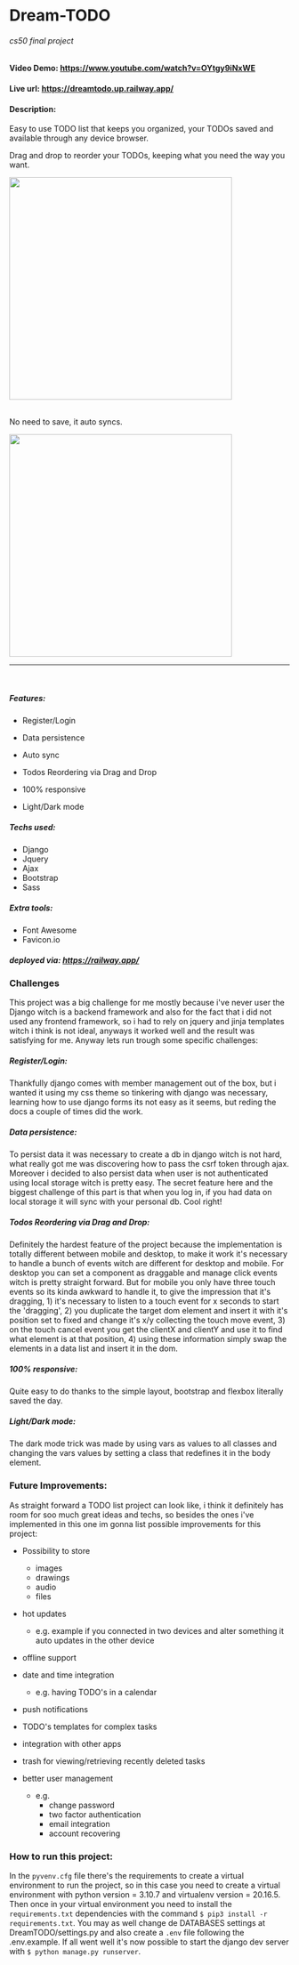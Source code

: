 # Dream-TODO

###### cs50 final project

#### Video Demo: https://www.youtube.com/watch?v=OYtgy9iNxWE

#### Live url: https://dreamtodo.up.railway.app/

#### Description:

Easy to use TODO list that keeps you organized, your TODOs saved and available through any device browser.

Drag and drop to reorder your TODOs, keeping what you need the way you want.

<img src='static/drag_drop_gif.gif' height='400px'>

<br/>
<br/>

No need to save, it auto syncs.

<img src='static/sync_loader_gif.gif' height='400px'>

---

<br/>

##### Features:

- Register/Login

- Data persistence

- Auto sync

- Todos Reordering via Drag and Drop

- 100% responsive

- Light/Dark mode

##### Techs used:

- Django
- Jquery
- Ajax
- Bootstrap
- Sass

##### Extra tools:

- Font Awesome
- Favicon.io

##### deployed via: https://railway.app/

### Challenges

This project was a big challenge for me mostly because i've never user the Django witch is a backend framework and also for the fact that i did not used any frontend framework, so i had to rely on jquery and jinja templates witch i think is not ideal, anyways it worked well and the result was satisfying for me. Anyway lets run trough some specific challenges:

##### Register/Login:

Thankfully django comes with member management out of the box, but i wanted it using my css theme so tinkering with django was necessary, learning how to use django forms its not easy as it seems, but reding the docs a couple of times did the work.

##### Data persistence:

To persist data it was necessary to create a db in django witch is not hard, what really got me was discovering how to pass the csrf token through ajax. Moreover i decided to also persist data when user is not authenticated using local storage witch is pretty easy. The secret feature here and the biggest challenge of this part is that when you log in, if you had data on local storage it will sync with your personal db. Cool right!

##### Todos Reordering via Drag and Drop:

Definitely the hardest feature of the project because the implementation is totally different between mobile and desktop, to make it work it's necessary to handle a bunch of events witch are different for desktop and mobile. For desktop you can set a component as draggable and manage click events witch is pretty straight forward. But for mobile you only have three touch events so its kinda awkward to handle it, to give the impression that it's dragging, 1) it's necessary to listen to a touch event for x seconds to start the 'dragging', 2) you duplicate the target dom element and insert it with it's position set to fixed and change it's x/y collecting the touch move event, 3) on the touch cancel event you get the clientX and clientY and use it to find what element is at that position, 4) using these information simply swap the elements in a data list and insert it in the dom.

##### 100% responsive:

Quite easy to do thanks to the simple layout, bootstrap and flexbox literally saved the day.

##### Light/Dark mode:

The dark mode trick was made by using vars as values to all classes and changing the vars values by setting a class that redefines it in the body element.

### Future Improvements:

As straight forward a TODO list project can look like, i think it definitely has room for soo much great ideas and techs, so besides the ones i've implemented in this one im gonna list possible improvements for this project:

- Possibility to store

  - images
  - drawings
  - audio
  - files

- hot updates

  - e.g. example if you connected in two devices and alter something it auto updates in the other device

- offline support

- date and time integration

  - e.g. having TODO's in a calendar

- push notifications
- TODO's templates for complex tasks
- integration with other apps
- trash for viewing/retrieving recently deleted tasks
- better user management
  - e.g.
    - change password
    - two factor authentication
    - email integration
    - account recovering

### How to run this project:

In the `pyvenv.cfg` file there's the requirements to create a virtual environment to run the project, so in this case you need to create a virtual environment with python version = 3.10.7 and virtualenv version = 20.16.5.
Then once in your virtual environment you need to install the `requirements.txt` dependencies with the command `$ pip3 install -r requirements.txt`.
You may as well change de DATABASES settings at DreamTODO/settings.py and also create a `.env` file following the .env.example.
If all went well it's now possible to start the django dev server with `$ python manage.py runserver`.
